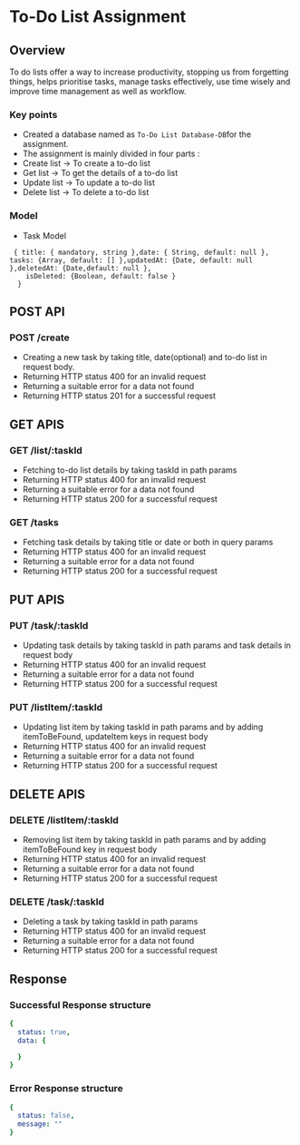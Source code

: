 # To-Do List Assignment

## Overview
To do lists offer a way to increase productivity, stopping us from forgetting things, helps prioritise tasks, manage tasks effectively, use time wisely and improve time management as well as workflow.

### Key points
- Created a database named as `To-Do List Database-DB`for the assignment.
- The assignment is mainly divided in four parts :
- Create list -> To create a to-do list
- Get list -> To get the details of a to-do list
- Update list -> To update a to-do list
- Delete list -> To delete a to-do list

### Model
- Task Model
```
 { title: { mandatory, string },date: { String, default: null }, tasks: {Array, default: [] },updatedAt: {Date, default: null },deletedAt: {Date,default: null },
    isDeleted: {Boolean, default: false }
  }
```



## POST API


### POST /create
- Creating a new task by taking title, date(optional) and to-do list in request body.
- Returning HTTP status 400 for an invalid request
- Returning a suitable error for a data not found
- Returning HTTP status 201 for a successful request



## GET APIS


### GET /list/:taskId
- Fetching to-do list details by taking taskId in path params
- Returning HTTP status 400 for an invalid request
- Returning a suitable error for a data not found
- Returning HTTP status 200 for a successful request

### GET /tasks
- Fetching task details by taking title or date or both in query params
- Returning HTTP status 400 for an invalid request
- Returning a suitable error for a data not found
- Returning HTTP status 200 for a successful request



## PUT APIS


### PUT /task/:taskId
- Updating task details by taking taskId in path params and task details in request body
- Returning HTTP status 400 for an invalid request
- Returning a suitable error for a data not found
- Returning HTTP status 200 for a successful request

### PUT /listItem/:taskId
- Updating list item by taking taskId in path params and by adding itemToBeFound, updateItem keys in request body
- Returning HTTP status 400 for an invalid request
- Returning a suitable error for a data not found
- Returning HTTP status 200 for a successful request



## DELETE APIS


### DELETE /listItem/:taskId
- Removing list item by taking taskId in path params and by adding itemToBeFound key in request body
- Returning HTTP status 400 for an invalid request
- Returning a suitable error for a data not found
- Returning HTTP status 200 for a successful request

### DELETE /task/:taskId
- Deleting a task by taking taskId in path params
- Returning HTTP status 400 for an invalid request
- Returning a suitable error for a data not found
- Returning HTTP status 200 for a successful request



## Response

### Successful Response structure
```yaml
{
  status: true,
  data: {

  }
}
```
### Error Response structure
```yaml
{
  status: false,
  message: ""
}
```